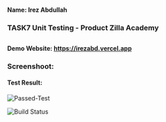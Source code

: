 #### Name: Irez Abdullah
### TASK7 Unit Testing - Product Zilla Academy
##
#### Demo Website: https://irezabd.vercel.app
### Screenshoot:
#### Test Result:
![Passed-Test](https://i.imgur.com/WxjtyYB.png)

![Build Status](https://img.shields.io/github/workflow/status/reztechcode/task7-testing/CI?label=CI%20Build)
